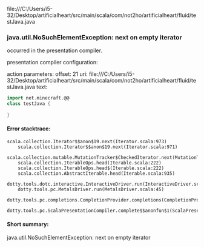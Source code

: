 file:///C:/Users/i5-32/Desktop/artificialheart/src/main/scala/com/not2ho/artificialheart/fluid/testJava.java
### java.util.NoSuchElementException: next on empty iterator

occurred in the presentation compiler.

presentation compiler configuration:


action parameters:
offset: 21
uri: file:///C:/Users/i5-32/Desktop/artificialheart/src/main/scala/com/not2ho/artificialheart/fluid/testJava.java
text:
```scala
import net.minecraft.@@
class testJava {
  
}

```



#### Error stacktrace:

```
scala.collection.Iterator$$anon$19.next(Iterator.scala:973)
	scala.collection.Iterator$$anon$19.next(Iterator.scala:971)
	scala.collection.mutable.MutationTracker$CheckedIterator.next(MutationTracker.scala:76)
	scala.collection.IterableOps.head(Iterable.scala:222)
	scala.collection.IterableOps.head$(Iterable.scala:222)
	scala.collection.AbstractIterable.head(Iterable.scala:935)
	dotty.tools.dotc.interactive.InteractiveDriver.run(InteractiveDriver.scala:164)
	dotty.tools.pc.MetalsDriver.run(MetalsDriver.scala:45)
	dotty.tools.pc.completions.CompletionProvider.completions(CompletionProvider.scala:50)
	dotty.tools.pc.ScalaPresentationCompiler.complete$$anonfun$1(ScalaPresentationCompiler.scala:146)
```
#### Short summary: 

java.util.NoSuchElementException: next on empty iterator